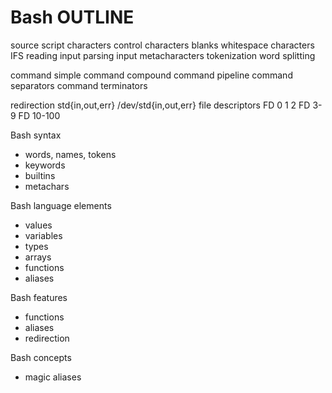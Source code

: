 # Bash OUTLINE

source
script
characters
control characters
blanks
whitespace characters
IFS
reading input
parsing input
metacharacters
tokenization
word splitting

command
simple command
compound command
pipeline
command separators
command terminators

redirection
std{in,out,err}
/dev/std{in,out,err}
file descriptors
FD 0 1 2
FD 3-9
FD 10-100



Bash syntax
- words, names, tokens
- keywords
- builtins
- metachars

Bash language elements
- values
- variables
- types
- arrays
- functions
- aliases

Bash features
- functions
- aliases
- redirection

Bash concepts
- magic aliases
